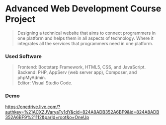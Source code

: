 # Advanced Web Development Course Project

> Designing a technical website that aims to connect programmers in one platform and helps them in all aspects of technology.
Where it integrates all the services that programmers need in one platform.

### Used Software
> Frontend: Bootstarp Framework, HTML5, CSS, and JavaScript.<br />
Backend: PHP, AppServ (web server app), Composer, and phpMyAdmin.<br />
Editor: Visual Studio Code.

### Demo
https://onedrive.live.com/?authkey=%21ACXZJVaryaTy1dY&cid=824A8ADB352A6BF9&id=824A8ADB352A6BF9%21112&parId=root&o=OneUp
